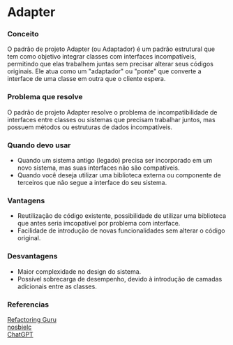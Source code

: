 <h1>Adapter</h1>
<h3>Conceito</h3>
<p>O padrão de projeto Adapter (ou Adaptador) é um padrão estrutural que tem como objetivo integrar classes com interfaces incompatíveis, permitindo que elas trabalhem juntas sem precisar alterar seus códigos originais. Ele atua como um "adaptador" ou "ponte" que converte a interface de uma classe em outra que o cliente espera.</p>


<h3>Problema que resolve</h3>
<p>O padrão de projeto Adapter resolve o problema de incompatibilidade de interfaces entre classes ou sistemas que precisam trabalhar juntos, mas possuem métodos ou estruturas de dados incompatíveis.</p>

<h3>Quando devo usar</h3>
<ul>
    <li>Quando um sistema antigo (legado) precisa ser incorporado em um novo sistema, mas suas interfaces não são compatíveis. </li>
    <li>Quando você deseja utilizar uma biblioteca externa ou componente de terceiros que não segue a interface do seu sistema. </li>
</ul>

<h3>Vantagens</h3>
<ul>
    <li>Reutilização de código existente, possibilidade de utilizar uma biblioteca que antes seria imcopativel por problema com interface.</li>
    <li>Facilidade de introdução de novas funcionalidades sem alterar o código original.</li>
</ul>

<h3>Desvantagens</h3>
<ul>
    <li>Maior complexidade no design do sistema.</li>
    <li>Possível sobrecarga de desempenho, devido à introdução de camadas adicionais entre as classes.</li>
</ul>

<h3>Referencias</h3>
<a href="https://refactoring.guru/pt-br/design-patterns/adapter">Refactoring Guru</a>
<br/>
<a href="https://nosbielc.dev/posts/cod-28042023">nosbielc</a>
<br/>
<a href="https://openai.com/">ChatGPT</a>
